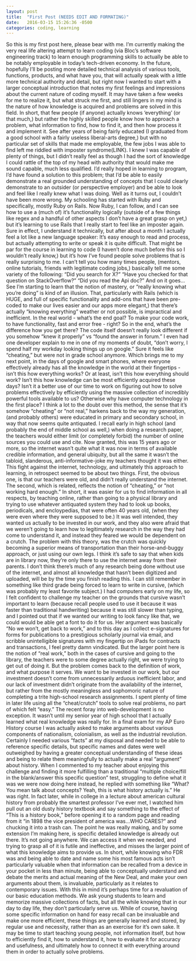 ```yaml
---
layout: post
title:  "First Post (NEEDS EDIT AND FORMATING)"
date:   2016-03-15 15:26:36 -0500
categories: coding, learning
---
```


So this is my first post here, please bear with me. I’m currently making the very real life altering attempt to learn coding (via Bloc’s software engineering track) to learn enough programming skills to actually be able to be notably employable in today’s tech-driven economy. In the future, hopefully I’ll be posting more detailed technical analysis of various tools, functions, products, and what have you, that will actually speak with a little more technical authority and detail, but right now I wanted to start with a larger conceptual introduction that notes my first feelings and impressions about the current nature of coding myself.
It may have taken a few weeks for me to realize it, but what struck me first, and still lingers in my mind is the nature of how knowledge is acquired and problems are solved in this field. In short, that few people (if anyone) actually knows ‘everything’ (or that much,) but rather the highly skilled people know how to approach a problem, what information to find, how to find it, and then how process it and implement it.
See after years of being fairly educated (I graduated from a good school with a fairly useless liberal-arts degree,) but with no particular set of skills that made me employable, the few jobs I was able to find left me riddled with imposter syndrome(LINK). I knew I was capable of plenty of things, but I didn’t really feel as though I had the sort of knowledge I could rattle of the top of my head with authority that would make me sound capable, much less qualified. I’d really hoped in learning to program, I’d have found a solution to this problem; that I’d be able to easily demonstrate a real grounded understanding of concepts that I could clearly demonstrate to an outsider (or perspective employer) and be able to look and feel like I really knew what I was doing. Well as it turns out, I couldn’t have been more wrong.
My schooling has started with Ruby and specifically, mostly Ruby on Rails. Now Ruby, I can follow, and I can see how to use a (much of) it’s functionality logically (outside of a few things like regex and a handful of other aspects I don’t have a great grasp on yet,) but it’s learning to use Rails that I really start to feel like an imposter again. Sure in effect, I understand it technically, but after about a month I actually feel a lot like a new language speaker: It’s easy enough to read and process, but actually attempting to write or speak it is quite difficult.  That might be par for the course in learning to code (I haven’t done much before this so I wouldn’t really know,) but it’s how I’ve found people solve problems that is really surprising to me.
I can’t tell you how many times people, (mentors, online tutorials, friends with legitimate coding jobs,) basically tell me some variety of the following:
“Did you search for X?”
“Have you checked for that question on StackOverflow?”
“Did you read the Api doc?”
And on it goes…
See I’m starting to learn that the notion of mastery, or “really knowing what you’re doing” is kind of an illusion. That, particularly with Rails (which is HUGE, and full of specific functionality and add-ons that have been pre-coded to make our lives easier and our apps more elegant,) that there’s actually “knowing everything” weather or not possible, is impractical and inefficient. In the real world - what’s the end goal? To make your code work, to have functionality, fast and error free - right? So in the end, what’s the difference how you get there? The code itself doesn’t really look different if you somehow “knew it properly” vs “found the answer in forum.” I even had one developer explain to me in one of my moments of doubt, “don’t worry, I spend half my workday looking things up on google.” Sure it feels like “cheating,” but were not in grade school anymore.
Which brings me to my next point, in the days of google and smart phones, where everyone effectively already has all the knowledge in the world at their fingertips - isn’t this how everything works? Or at least, isn’t this how everything should work? Isn’t this how knowledge can be most efficiently acquired these days? Isn’t it a better use of our time to work on figuring out how to solve problems effectively by efficiently using the massive collection of incredibly powerful tools available to us? Otherwise why have computer technology in the first place?
I think a lot to the doubt over this method, the sense that it’s somehow “cheating” or “not real,” harkens back to the way my generation, (and probably others) were educated in primary and secondary school, in way that now seems quite antiquated. I recall early in high school (and probably the end of middle school as well,) when doing a research paper, the teachers would either limit (or completely forbid) the number of online sources you could use and cite. Now granted, this was 15 years ago or more, so the internet wasn’t quite what it was now in terms of available credible information, and general ubiquity, but all the same it wasn’t the tabloid, slanderous, anti-informative-joke my teachers thought it was either. This fight against the internet, technology, and ultimately this approach to learning, in retrospect seemed to be about two things. First, the obvious one, is that our teachers were old, and didn’t really understand the internet. The second, which is related, reflects the notion of “cheating,” or “not working hard enough.” In short, it was easier for us to find information in all respects, by teaching online, rather than going to a physical library and trying to use whatever antiquated system they had to look up books, periodicals, and encloypedias, that were often 40 years old, (when they were even where they were supposed to be.) It was well intended, they wanted us actually to be invested in our work, and they also were afraid that we weren’t going to learn how to legitimately research in the way they had come to understand it, and instead they feared we would be dependent on a crutch.
The problem with this theory, was the crutch was quickly becoming a superior means of transportation than their horse-and-buggy approach, or just using our own legs. I think it’s safe to say that when kids are in library now, they’re only there to use the internet away from their parents. I don’t think there’s much of any research being done without use of the internet, and almost all knowledge that hasn’t been digitized and uploaded, will be by the time you finish reading this. I can  still remember in something like third grade being forced to learn to write in cursive, (which was probably my least favorite subject.) I had computers early on my life, so I felt confident to challenge my teacher on the grounds that cursive wasn’t important to learn (because recall people used to use it because it was faster than traditional handwriting) because it was still slower than typing, and I pointed out that if we wanted our writing to look fancy like that, we could would be able get a font to do it for us. Her argument was basically “No we won’t, get back to work,” and to this day as I collect e-signatures for forms for publications to a prestigious scholarly journal via email, and scribble unintelligible signatures with my fingertip on iPads for contracts and transactions, I feel pretty damn vindicated.
But the larger point here is the notion of “real work,” both in the cases of cursive and going to the library, the teachers were to some degree actually right, we were trying to get out of doing it. But the problem comes back to the definition of work, and what purpose it serves. We want to be invested in our work, but our investment doesn’t come from unnecessarily arduous inefficient labor, and our lack of investment didn’t originate from the availability of the internet, but rather from the mostly meaningless and sophomoric nature of completing a trite high-school research assignments. I spent plenty of time in later life using all the “cheat/crutch” tools to solve real problems, no part of which felt “easy.”  The recent foray into web-development is no exception.
 It wasn’t until my senior year of high school that I actually learned what real knowledge was really for. In a final exam for my AP Euro History course I was actually asked to make arguments about various components of nationalism, colonialism, as well as the industrial revolution. Certainly I needed various “facts” at my disposal and needed to be able to reference specific details, but specific names and dates were well outweighed by having a greater conceptual understanding of these ideas and being to relate them meaningfully to actually make a real “argument” about history. When I commented to my teacher about enjoying this challenge and finding it more fulfilling than a traditional “multiple choice/fill in the blank/answer this specific question” test, struggling to define what it was we were now doing here instead, he replied with something like “What? You mean talk about concepts? Yeah, this is what history actually is.” He was right. In fact later, while in college in a lecture about american cultural history from probably the smartest professor I’ve ever met, I watched him pull out an old dusty history textbook and say something to the effect of “This is a history book,” before opening it to a random page and reading from it “in 1898 the vice president of america was…WHO CARES?” and chucking it into a trash can. The point he was really making, and by some extension I’m making here, is specific detailed knowledge is already out there. It’s not going anywhere. We can access it when we needed, and trying to grasp all of it is futile and ineffective, and misses the larger point of what this knowledge aims to provide us. In short, while knowing who FDR was and being able to date and name some his most famous acts isn’t particularly valuable when that information can be recalled from a device in your pocket in less than minute, being able to conceptually understand and debate the merits and actual meaning of the New Deal, and make your own arguments about them, is invaluable, particularly as it relates to contemporary issues.
With this in mind it’s perhaps time for a revaluation of our basic education methods. We ask young students to learn and memorize massive collections of facts, but all the while knowing that in our day to day life, they don’t particularly serve us. While of course, having some specific information on hand for easy recall can be invaluable and make one more efficient, these things are generally learned and stored, by regular use and necessity, rather than as an exercise for it’s own sake. It may be time to start teaching young people, not information itself, but how to efficiently find it, how to understand it, how to evaluate it for accuracy and usefulness, and ultimately how to connect it with everything around them in order to actually solve problems.
